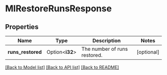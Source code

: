 # MlRestoreRunsResponse

## Properties

Name | Type | Description | Notes
------------ | ------------- | ------------- | -------------
**runs_restored** | Option<**i32**> | The number of runs restored. | [optional]

[[Back to Model list]](../README.md#documentation-for-models) [[Back to API list]](../README.md#documentation-for-api-endpoints) [[Back to README]](../README.md)


